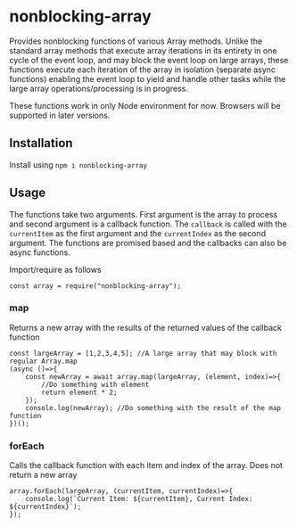 # nonblocking-array

Provides nonblocking functions of various Array methods. Unlike the standard array methods that execute array iterations in its entirety in one cycle of the event loop, and may block the event loop on large arrays, these functions execute each iteration of the array in isolation (separate async functions) enabling the event loop to yield and handle other tasks while the large array operations/processing is in progress.

These functions work in only Node environment for now. Browsers will be supported in later versions.

## Installation

Install using `npm i nonblocking-array`

## Usage

The functions take two arguments. First argument is the array to process and second argument is a callback function.
The `callback` is called with the `currentItem` as the first argument and the `currentIndex` as the second argument.
The functions are promised based and the callbacks can also be async functions.

Import/require as follows

```
const array = require("nonblocking-array");
```

### map

Returns a new array with the results of the returned values of the callback function

```
const largeArray = [1,2,3,4,5]; //A large array that may block with regular Array.map
(async ()=>{
    const newArray = await array.map(largeArray, (element, index)=>{
        //Do something with element
        return element * 2;
    });
    console.log(newArray); //Do something with the result of the map function
})();
```

### forEach

Calls the callback function with each item and index of the array. Does not return a new array

```
array.forEach(largeArray, (currentItem, currentIndex)=>{
    console.log(`Current Item: ${currentItem}, Current Index: ${currentIndex}`);
});
```
